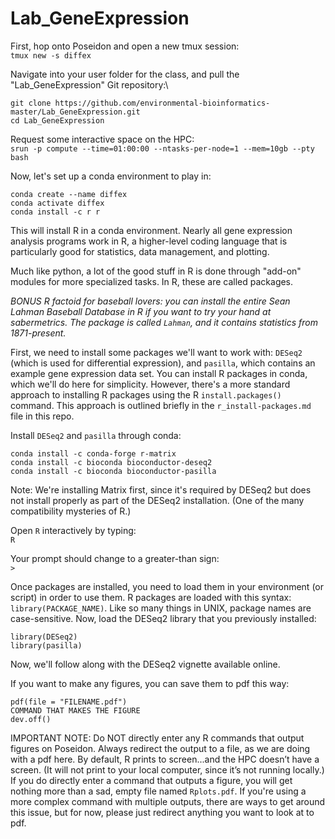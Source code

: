 # Lab_GeneExpression

First, hop onto Poseidon and open a new tmux session:\
`tmux new -s diffex`

Navigate into your user folder for the class, and pull the "Lab_GeneExpression" Git repository:\
```
git clone https://github.com/environmental-bioinformatics-master/Lab_GeneExpression.git
cd Lab_GeneExpression
```

Request some interactive space on the HPC:\
`srun -p compute --time=01:00:00 --ntasks-per-node=1 --mem=10gb --pty bash` 

Now, let's set up a conda environment to play in:

```
conda create --name diffex
conda activate diffex
conda install -c r r
```

This will install R in a conda environment. Nearly all gene expression analysis programs work in R, a higher-level coding language that is particularly good for statistics, data management, and plotting.

Much like python, a lot of the good stuff in R is done through "add-on" modules for more specialized tasks. In R, these are called packages.

*BONUS R factoid for baseball lovers: you can install the entire Sean Lahman Baseball Database in R if you want to try your hand at sabermetrics. The package is called `Lahman`, and it contains statistics from 1871-present.*

First, we need to install some packages we'll want to work with: `DESeq2` (which is used for differential expression), and `pasilla`, which contains an example gene expression data set. You can install R packages in conda, which we'll do here for simplicity. However, there's a more standard approach to installing R packages using the R `install.packages()` command. This approach is outlined briefly in the `r_install-packages.md` file in this repo.

Install `DESeq2` and `pasilla` through conda:

```
conda install -c conda-forge r-matrix
conda install -c bioconda bioconductor-deseq2
conda install -c bioconda bioconductor-pasilla
```

Note: We're installing Matrix first, since it's required by DESeq2 but does not install properly as part of the DESeq2 installation. (One of the many compatibility mysteries of R.)

Open `R` interactively by typing:\
`R`

Your prompt should change to a greater-than sign:\
`>`

Once packages are installed, you need to load them in your environment (or script) in order to use them. R packages are loaded with this syntax: `library(PACKAGE_NAME)`. Like so many things in UNIX, package names are case-sensitive. Now, load the DESeq2 library that you previously installed:

```
library(DESeq2)
library(pasilla)
```

Now, we'll follow along with the DESeq2 vignette available online.

If you want to make any figures, you can save them to pdf this way:

```
pdf(file = "FILENAME.pdf")
COMMAND THAT MAKES THE FIGURE
dev.off()
```

IMPORTANT NOTE: Do NOT directly enter any R commands that output figures on Poseidon. Always redirect the output to a file, as we are doing with a pdf here. By default, R prints to screen...and  the HPC doesn’t have a screen. (It will not print to your local computer, since it’s not running locally.) If you do directly enter a command that outputs a figure, you will get nothing more than a sad, empty file named `Rplots.pdf`. If you're using a more complex command with multiple outputs, there are ways to get around this issue, but for now, please just redirect anything you want to look at to pdf.







